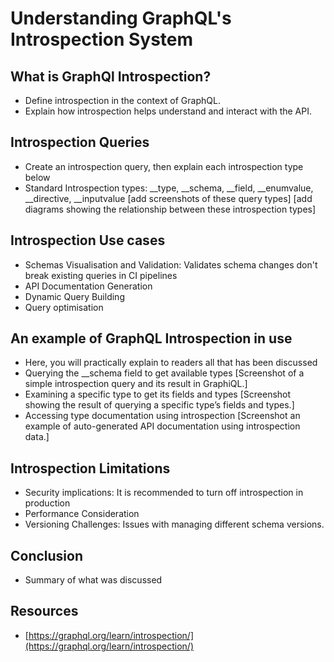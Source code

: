 # Understanding GraphQL's Introspection System

## What is GraphQl Introspection?
- Define introspection in the context of GraphQL.
- Explain how introspection helps understand and interact with the API.

## Introspection Queries
- Create an introspection query, then explain each introspection type below
- Standard Introspection types: __type, __schema, __field, __enumvalue, __directive, __inputvalue
[add screenshots of these query types]
[add diagrams showing the relationship between these introspection types]

## Introspection Use cases
- Schemas Visualisation and Validation: Validates schema changes don't break existing queries in CI pipelines
- API Documentation Generation
- Dynamic Query Building
- Query optimisation

## An example of GraphQL Introspection in use
- Here, you will practically explain to readers all that has been discussed
- Querying the __schema field to get available types
[Screenshot of a simple introspection query and its result in GraphiQL.]
- Examining a specific type to get its fields and types
[Screenshot showing the result of querying a specific type’s fields and types.]
- Accessing type documentation using introspection
[Screenshot an example of auto-generated API documentation using introspection data.]

## Introspection Limitations
- Security implications: It is recommended to turn off introspection in production
- Performance Consideration
- Versioning Challenges: Issues with managing different schema versions.

## Conclusion
- Summary of what was discussed

## Resources
- [https://graphql.org/learn/introspection/](https://graphql.org/learn/introspection/)

